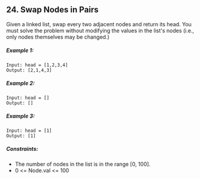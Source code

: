 ﻿## 24. Swap Nodes in Pairs

Given a linked list, swap every two adjacent nodes and return its head. You must solve the problem without modifying the values in the list's nodes (i.e., only nodes themselves may be changed.)

##### Example 1:

    Input: head = [1,2,3,4]
    Output: [2,1,4,3]

##### Example 2:

    Input: head = []
    Output: []

##### Example 3:

    Input: head = [1]
    Output: [1]

##### Constraints:

* The number of nodes in the list is in the range [0, 100].
* 0 <= Node.val <= 100